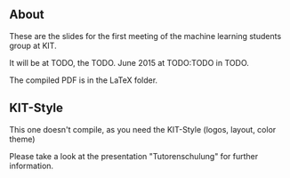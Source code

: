 About
-----
These are the slides for the first meeting of the machine learning students
group at KIT.

It will be at TODO, the TODO. June 2015 at TODO:TODO in TODO.

The compiled PDF is in the LaTeX folder.


KIT-Style
---------
This one doesn't compile, as you need the KIT-Style (logos, layout,
color theme)

Please take a look at the presentation "Tutorenschulung" for further
information.
